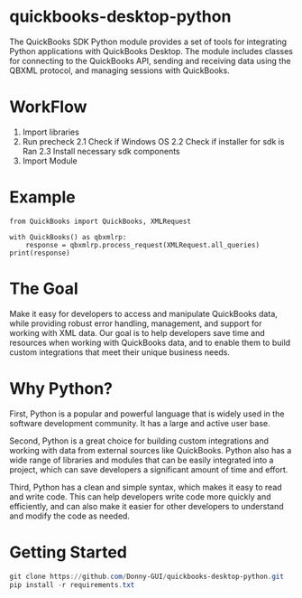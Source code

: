 # quickbooks-desktop-python
The QuickBooks SDK Python module provides a set of tools for integrating Python applications with QuickBooks Desktop. The module includes classes for connecting to the QuickBooks API, sending and receiving data using the QBXML protocol, and managing sessions with QuickBooks.

# WorkFlow

1. Import libraries
2. Run precheck
   2.1 Check if Windows OS
   2.2 Check if installer for sdk is Ran
   2.3 Install necessary sdk components
3. Import Module



 # Example
 
```Python3
from QuickBooks import QuickBooks, XMLRequest

with QuickBooks() as qbxmlrp:
    response = qbxmlrp.process_request(XMLRequest.all_queries)
print(response)
```

# The Goal
 Make it easy for developers to access and manipulate QuickBooks data, 
 while providing robust error handling, management,
 and support for working with XML data. Our goal is to help developers save time and
 resources when working with QuickBooks data, and to enable them to build custom 
 integrations that meet their unique business needs. 
 
 # Why Python?
First, Python is a popular and powerful language that is widely used in the software development community. It has a large and active user base.

Second, Python is  a great choice for building custom integrations and working with data from external sources like QuickBooks. Python also has a wide range of libraries and modules that can be easily integrated into a project, which can save developers a significant amount of time and effort.

Third, Python has a clean and simple syntax, which makes it easy to read and write code. This can help developers write code more quickly and efficiently, and can also make it easier for other developers to understand and modify the code as needed.

# Getting Started
```PowerShell
git clone https://github.com/Donny-GUI/quickbooks-desktop-python.git
pip install -r requirements.txt

```
